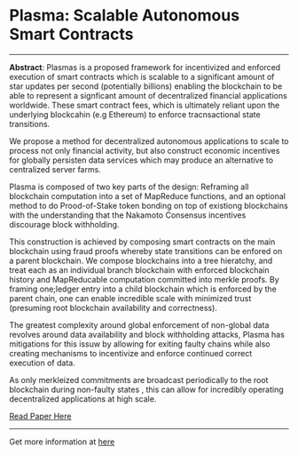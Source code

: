 # Plasma: Scalable Autonomous Smart Contracts

<hr/>

**Abstract**: Plasmas is a proposed framework for incentivized and enforced execution of smart contracts which is scalable to a significant amount of star updates per second (potentially billions) enabling the blockchain to be able to represent a signficant amount of decentralized financial applications worldwide. These smart contract fees, which is ultimately reliant upon the underlying blockcahin (e.g Ethereum) to enforce tracnsactional state transitions.

We propose a method for decentralized autonomous applications to scale to process not only financial activity, but also construct economic incentives for globally persisten data services which may produce an alternative to centralized server farms.

Plasma is composed of two key parts of the design: Reframing all blockchain computation into a set of MapReduce functions, and an optional method to do Prood-of-Stake token bonding on top of existiong blockchains with the understanding that the Nakamoto Consensus incentives discourage block withholding.

This construction is achieved by composing smart contracts on the main blockchain using fraud proofs whereby state transitions can be enfored on a parent blockchain. We compose blockchains into a tree hieratchy, and treat each as an individual branch blockchain with enforced blockchain history and MapReducable computation committed into merkle proofs. By framing one;ledger entry into a child blockchain which is enforced by the parent chain, one can enable incredible scale with minimized trust (presuming root blockchain availability and correctness).

The greatest complexity
around global enforcement of non-global data revolves around data availability and block withholding attacks, Plasma has mitigations for this issuw by allowing for exiting faulty chains while also creating mechanisms to incentivize and enforce continued correct execution of data.

As only merkleized commitments are broadcast periodically to the root blockchain during non-faulty states , this can allow for incredibly operating decentralized applications at high scale.

[Read Paper Here](https://plasma.io/plasma.pdf)

<hr/>

Get more information at [here](https://plasma.io/)

